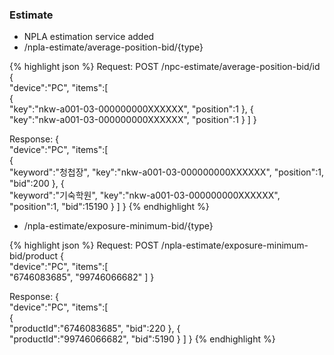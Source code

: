 ### Estimate
  * NPLA estimation service added
  * /npla-estimate/average-position-bid/{type}
  
{% highlight json %}
Request:
POST /npc-estimate/average-position-bid/id
{  
  "device":"PC",
  "items":[  
    {  
      "key":"nkw-a001-03-000000000XXXXXX",
      "position":1
    },
    {  
      "key":"nkw-a001-03-000000000XXXXXX",
      "position":1
    }
  ]
}

Response:
{  
  "device":"PC",
  "items":[  
    {  
      "keyword":"청첩장",
      "key":"nkw-a001-03-000000000XXXXXX",
      "position":1,
      "bid":200
    },
    {  
      "keyword":"기숙학원",
      "key":"nkw-a001-03-000000000XXXXXX",
      "position":1,
      "bid":15190
    }
  ]
}
{% endhighlight %}

  * /npla-estimate/exposure-minimum-bid/{type}
  
{% highlight json %}
Request:
POST /npla-estimate/exposure-minimum-bid/product
{  
  "device":"PC",
  "items":[  
    "6746083685",
    "99746066682"
  ]
}

Response:
{  
  "device":"PC",
  "items":[  
    {  
      "productId":"6746083685",
      "bid":220
    },
    {  
      "productId":"99746066682",
      "bid":5190
    }
  ]
}
{% endhighlight %}
